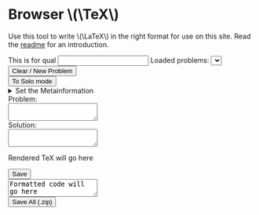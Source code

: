 <html lang="en">
    <head>
        <meta charset="utf-8"/>
        <title>Browser TeX</title>
        <link rel="stylesheet" type="text/css" href="../css/tex.css"/>
        <script src="../scripts/xmlImporter.js"></script>
        <script src="../scripts/jax.js"></script>
        <link rel="stylesheet" type="text/css" href="../css/xmlViewer.css"/>
        <script src="../scripts/problems.js"></script>
        <script src="../scripts/tex.js" async defer></script>
    </head>
    <body>
        <div class="title">
            <h1>Browser \(\TeX\)</h1>
        </div>
        <p>Use this tool to write \(\LaTeX\) in the right format for use on this site. Read the <a href="../readmes/tex.html">readme</a> for an introduction.</p>
        <label for="qualName">This is for qual</label>
        <input type="text" id="qualName"/>
        <label for="loadedProblems">Loaded problems:</label>
        <select id="loadedProblems"></select>
        <div><button type="button" id="clearTex">Clear / New Problem</button></div>
        <div><button type="button" id="pairSolo">To Solo mode</button></div>
        <div id="metainformationTex">
            <details id="metainformation">
                <summary>Set the Metainformation</summary>
                <p id="idP">Problem ID: <input type="text" id="problemID" list="idList"/><datalist id="idList"/></p>
                <div>
                    <label for="newMetatype">New Metatype:</label><input id="newMetatype" type="text"/>
                    <select id="newMetatypeType">
                        <option disabled="">Select Type</option>
                        <option>Checkbox</option>
                        <option>Radio</option>
                        <option>Scale</option>
                    </select>
                    <input id = "defaultOption" type="text" hide=""/>
                </div>
                <div id="putMetasHere"></div>
                <div><label>
                    Rename metainformation
                    <input id="renameMetainformation" type="text" placeholder="actually rename metainformation"/>
                    </label></div>
                <div><label>
                    Alternate name metainformation
                    <input id="renameSoftMetainformation" type="text" placeholder="locally rename some tag"/>
                    </label></div>
            </details>
        </div>
        <label for="texProblem" pairOnly="">Problem:</label>
        <div><textarea class="texInput" id="texProblem" spellcheck="false"></textarea></div>
        <label for="texSolution" pairOnly="">Solution:</label>
        <div pairOnly=""><textarea class="texInput" id="texSolution" spellcheck="false"></textarea></div>
        <div id="texLiveOut"><p>Rendered TeX will go here</p></div>
        <button type="button" id="save">Save</button>
        <div><textarea id="codeOut" spellcheck="false">Formatted code will go here</textarea></div>
        <button type="button" id="saveAll">Save All (.zip)</button>
        <p id="errorOut"/>
        <div id="problemsSpot"/>
    </body>
</html>